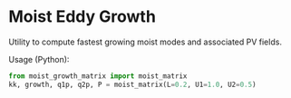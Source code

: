 # Moist Eddy Growth

Utility to compute fastest growing moist modes and associated PV fields.

Usage (Python):
```python
from moist_growth_matrix import moist_matrix
kk, growth, q1p, q2p, P = moist_matrix(L=0.2, U1=1.0, U2=0.5)
``` 